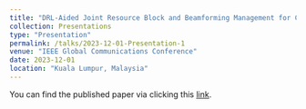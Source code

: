```yaml
---
title: "DRL-Aided Joint Resource Block and Beamforming Management for Cellular-Connected UAVs"
collection: Presentations
type: "Presentation"
permalink: /talks/2023-12-01-Presentation-1
venue: "IEEE Global Communications Conference"
date: 2023-12-01
location: "Kuala Lumpur, Malaysia"
---
```

You can find the published paper via clicking this [link](https://ieeexplore.ieee.org/document/10437176).